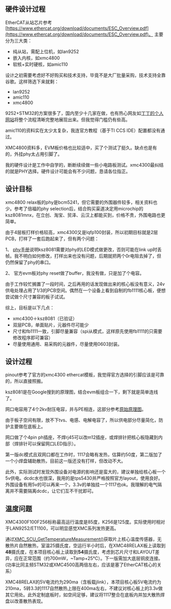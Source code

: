 ## 硬件设计过程
EtherCAT从站芯片参考[https://www.ethercat.org/download/documents/ESC_Overview.pdf](https://www.ethercat.org/download/documents/ESC_Overview.pdf)。
主要分为三大类：
- 纯从站，需配上位机，如lan9252
- 嵌入内核，如xmc4800
- 软核+实时硬核，如amic110

设计之初需要考虑好不好购买和技术支持，毕竟不是大厂批量采购，技术支持全靠谷歌。这样筛选下来就剩：
- lan9252
- amic110
- xmc4800

9252+STM32的方案很多了，国内至少十几家在做，也有热心网友如[丁丁的个人网站](https://www.hexcode.cn/article/5e3ee9a835616641b2daef97)将整个流程清晰完整地展现出来。但我觉得门槛仍有些高。

amic110的资料实在太少太复杂，我连官方教程（基于TI CCS IDE）配置都没有通过。

XMC4800资料多，EVM板价格也比较适中，买了个测试了挺久。缺点也是有的，外挂phy太占用引脚了。

我的硬件设计是工作中自学的，断断续续做一些小电路板测试。xmc4300最纠结的就是PHY选择。硬件设计可能会有不少问题，恳请各位指正。

## 设计目标

xmc4800 relax板的phy是bcm5241，但它需要的外围器件较多，相关资料也少。参考了倍福的phy selection后，结合购买渠道决定用microchip的ksz8081mnx，在立创、淘宝、贸泽、云汉上都能买到，价格不贵，外围电路也更简单。

由于4层板打样价格较高，xmc4300又是lqfp100封装，所以初期目标就是2层PCB，打样了一套后跑起来了，但有两个问题：

1、 [phy手册](https://download.beckhoff.com/download/Document/io/ethercat-development-products/an_phy_selection_guidev2.6.pdf)说明ksz8081需要对phy的LED模式做更改，否则可能在link up时丢帧。我不明白如何修改，打样出来也没有问题，后期就把两个0r电阻去掉了，但仍然保留了phy的串口。

2、 官方evm板对phy reset做了buffer，我没有做，只是加了个电容。

由于工作较忙搁置了一段时间，之后再用的话发现做出来的核心板没有意义，24v供电处理占用了1/3的PCB空间。偶然在一个设备上看到自制的fb1111核心板，便想尝试做个尺寸兼容的板子试试。

综上，目标是以下几点：
- xmc4300＋ksz8081（已验证）
- 双层PCB，单面贴片，元器件尽可能少
- 尺寸和fb1111一致，引脚尽量兼容（spi从模式，这样原先使用fb1111的只需要修改程序即可兼容）
- 尽量使用通用、易采购的元器件，尽量使用0603封装。

## 设计过程

pinout参考了官方的xmc4300 ethercat模板，我觉得官方选择的引脚应该是可靠的，所以直接照搬。

ksz8081是在Google搜到的原理图，结合evm板组合一下，剩下就是简单连线了。

网口电容用了4个2kv耐压电容，并与PE相连，这部分参考[原始原理图](https://www.infineon.com/dgdl/Infineon-Board_User_Manual_XMC4700_XMC4800_Relax_Kit_Series-UM-v01_02-EN.pdf?fileId=5546d46250cc1fdf01513f8e052d07fc)。

由于板子空间有限，放不下tvs、电感、电解电容了，所以供电部分尽量简化，防护主要做在底板上。

网口做了个4pin ph插座，不焊rj45可以改m12插座，或焊排针把核心板隐藏到内部（焊排针可以保留网口LED指示）。

第一版dc模式且双网口都在工作时，1117会略有发热，估算约50度，第二版加了一个小焊盘辅助散热，目前这一版还没有打样，但改动不大。

此外，实际测试时发现外围设备对电源的影响还是蛮大的，建议单独给核心板一个5v供电。dcdc水也很深，我用的是tps5430并严格按照官方layout，使用良好。外围设备有用5v的可以再来一个，3.3v的单独挂一个1117也ok。我理解的电气隔离并不需要隔离dcdc，让它们互不干扰即可。

## 温度问题

XMC4300F100F256标称最高运行温度是85度，K256是125度。实际使用时相对于LAN9252/ET1100，可以明显感觉XMC系列发热更高。

通过[XMC_SCU_GetTemperatureMeasurement()](https://www.infineonforums.com/threads/5861-XMC4300-Onchip-Temperature)获取片上核心温度传感器，无散热片自然散热，室温25摄氏度，空运行半小时后，在XMC48RELAX板上读取到**48**摄氏度，在本项目核心板上读取到**54**摄氏度，考虑到芯片尺寸和LAYOUT差异，应在正常范围（约700mW，~Tamp+25℃）。下一版需加大底层铜皮连接。(功率比同主频STM32或XMC4500高两倍左右，应该是塞了EtherCAT核心的关系）

XMC48RELAX的5V电流约为290ma（含板载jlink），本项目核心板5V电流约为210ma，5转3.3的1117自然散热上限在400ma左右，不建议对核心板上的3.3v做其它用处。此外定制底板时，如空间足够，建议将1117整合在底板内并加大散热焊盘以改善散热表现。




